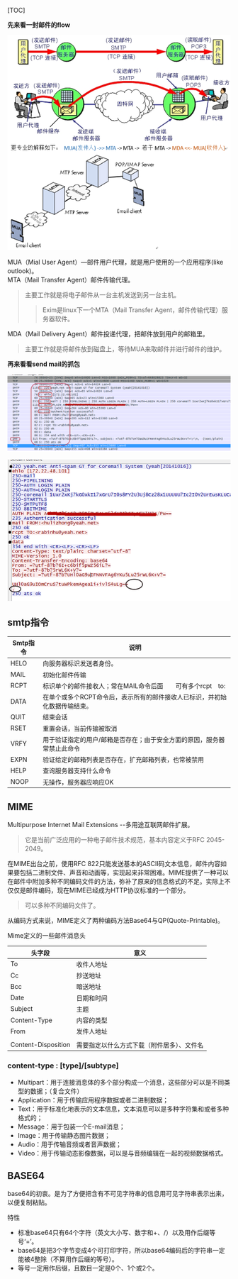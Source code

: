 [TOC]


**先来看一封邮件的flow**   

![这是一张图片](img/smtp-theEmailFlow.png)

MUA（Mial User Agent）—邮件用户代理，就是用户使用的一个应用程序(like outlook)。  
MTA（Mail Transfer Agent）邮件传输代理。
> 主要工作就是将电子邮件从一台主机发送到另一台主机。  
>> Exim是linux下一个MTA（Mail Transfer Agent，邮件传输代理）服务器软件。

MDA（Mail Delivery Agent）邮件投递代理，把邮件放到用户的邮箱里。
> 主要工作就是将邮件放到磁盘上，等待MUA来取邮件并进行邮件的维护。


**再来看看send mail的抓包**     

![这是一张图片](img/smtp-pcapSendEmail1.png)    

![这是一张图片](img/smtp-pcapSendEmail2.png)  








## smtp指令
|Smtp指令 |说明|
|--------|---|
|HELO |向服务器标识发送者身份。
|MAIL |初始化邮件传输
|RCPT |标识单个的邮件接收人；常在MAIL命令后面　　可有多个rcpt　to: 
|DATA |在单个或多个RCPT命令后，表示所有的邮件接收人已标识，并初始化数据传输结束。 
|QUIT |结束会话 
|RSET |重置会话，当前传输被取消 
|VRFY |用于验证指定的用户/邮箱是否存在；由于安全方面的原因，服务器常禁止此命令 
|EXPN |验证给定的邮箱列表是否存在，扩充邮箱列表，也常被禁用 
|HELP |查询服务器支持什么命令 
|NOOP |无操作，服务器应响应OK 









## MIME
Multipurpose Internet Mail Extensions  --多用途互联网邮件扩展。
> 它是当前广泛应用的一种电子邮件技术规范，基本内容定义于RFC 2045-2049。

在MIME出台之前，使用RFC 822只能发送基本的ASCII码文本信息，邮件内容如果要包括二进制文件、声音和动画等，实现起来非常困难。MIME提供了一种可以在邮件中附加多种不同编码文件的方法，弥补了原来的信息格式的不足。实际上不仅仅是邮件编码，现在MIME已经成为HTTP协议标准的一个部分。  
> 可以多种不同编码文件了。  

从编码方式来说，MIME定义了两种编码方法Base64与QP(Quote-Printable)。


Mime定义的一些邮件消息头

|头字段 |意义|
|------|---|
|To |收件人地址
|Cc |抄送地址
|Bcc |暗送地址
|Date |日期和时间
|Subject |主题
|Content-Type |内容的类型
|From |发件人地址
||
|Content-Disposition |需要指定以什么方式下载（附件居多）、文件名

### content-type : [type]/[subtype]
* Multipart：用于连接消息体的多个部分构成一个消息，这些部分可以是不同类型的数据；（复合文件）
* Application：用于传输应用程序数据或者二进制数据；
* Text：用于标准化地表示的文本信息，文本消息可以是多种字符集和或者多种格式的；
* Message：用于包装一个E-mail消息；
* Image：用于传输静态图片数据；
* Audio：用于传输音频或者音声数据；
* Video：用于传输动态影像数据，可以是与音频编辑在一起的视频数据格式。








## BASE64

base64的初衷。是为了方便把含有不可见字符串的信息用可见字符串表示出来，以便复制粘贴。

特性
- 标准base64只有64个字符（英文大小写、数字和+、/）以及用作后缀等号‘=’。  
- base64是把3个字节变成4个可打印字符，所以base64编码后的字符串一定能被4整除（不算用作后缀的等号）。   
- 等号一定用作后缀，且数目一定是0个、1个或2个。  


